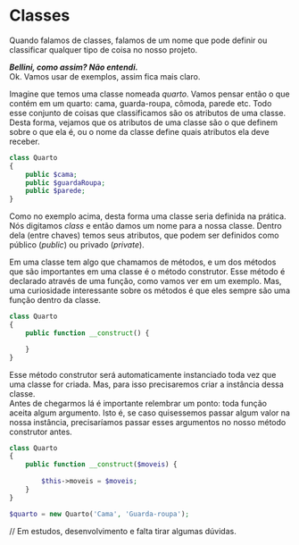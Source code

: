 # **Classes**
Quando falamos de classes, falamos de um nome que pode definir ou classificar qualquer tipo de coisa no nosso projeto.  

***Bellini, como assim? Não entendi.***  
Ok. Vamos usar de exemplos, assim fica mais claro.  

Imagine que temos uma classe nomeada *quarto*. Vamos pensar então o que contém em um quarto: cama, guarda-roupa, cômoda, parede etc. Todo esse conjunto de coisas que classificamos são os atributos de uma classe. Desta forma, vejamos que os atributos de uma classe são o que definem sobre o que ela é, ou o nome da classe define quais atributos ela deve receber.  

``` php
class Quarto
{
    public $cama;
    public $guardaRoupa;
    public $parede;
}
```
Como no exemplo acima, desta forma uma classe seria definida na prática. Nós digitamos *class* e então damos um nome para a nossa classe. Dentro dela (entre chaves) temos seus atributos, que podem ser definidos como público (*public*) ou privado (*private*).  

Em uma classe tem algo que chamamos de métodos, e um dos métodos que são importantes em uma classe é o método construtor. Esse método é declarado através de uma função, como vamos ver em um exemplo. Mas, uma curiosidade interessante sobre os métodos é que eles sempre são uma função dentro da classe.

```php
class Quarto
{
    public function __construct() {

    }
}
```

Esse método construtor será automaticamente instanciado toda vez que uma classe for criada. Mas, para isso precisaremos criar a instância dessa classe.  
Antes de chegarmos lá é importante relembrar um ponto: toda função aceita algum argumento. Isto é, se caso quisessemos passar algum valor na nossa instância, precisaríamos passar esses argumentos no nosso método construtor antes.  

```php
class Quarto
{
    public function __construct($moveis) {
        
        $this->moveis = $moveis;
    }
}

$quarto = new Quarto('Cama', 'Guarda-roupa');
```

// Em estudos, desenvolvimento e falta tirar algumas dúvidas.
